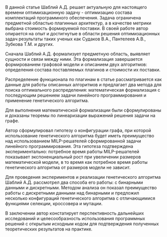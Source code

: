 В данной статье Шаблий А.Д. решает актуальную для настоящего времени оптимизационную задачу - оптимизацию состава комплектаций программного обеспечения. Задача ограничена предметной областью плагинных архитектур, а в качестве метрики выбрана стоимость формируемой поставки. В своей работе автор опирается на опыт и достигнутые в области решения оптимизационных задач результаты таких ученых как Судаков В.А., Пантелеев А.В., Зубкова Т.М. и других.

Сначала Шаблий А.Д. формализует предметную область, выявляет сущности и связи между ними. Эта формализация завершается формированием графовой модели и описанием двух алгоритмов: определения состава поставляемых плагинов и стоимости их поставки.

Распределение функционала по плагинам в статье рассматривается как данные для работы описанных алгоритмов и предлагает два метода для поиска оптимального распределения: математическая формализация с последующим решением задачи линейного программирования и применение генетического алгоритма.

Для выполнения математической формализации были сформулированы и доказаны теоремы по линеаризации выражений решения задачи на графе.

Автор сформулировал гипотезу о конфигурации графа, при которой использование генетического алгоритма будет иметь преимущество над использованием MILP-решателей сформированной задачи линейного программирования. Эта гипотеза подтверждена экспериментально: потребное время работы MILP-решателей показывает экспоненциальный рост при увеличении размеров математической модели, в то время как потребное время работы генетического алгоритма от размеров модели не зависит. 

Для проведения экспериментов и реализации генетического алгоритма Шаблий А.Д. рассмотрел два способа его работы: с бинарными данными и дискретными. Методом анализа он показал преимущество работы с дискретными данными над бинарными и предложил несколько конфигураций генетического алгоритма с отличающимися функциями селекции, кроссовера и мутации.

В заключении автор констатирует перспективность дальнейших исследований и целесообразность использования программных решений с открытым исходным кодом для подтверждения полученных теоретических результатов на практике.